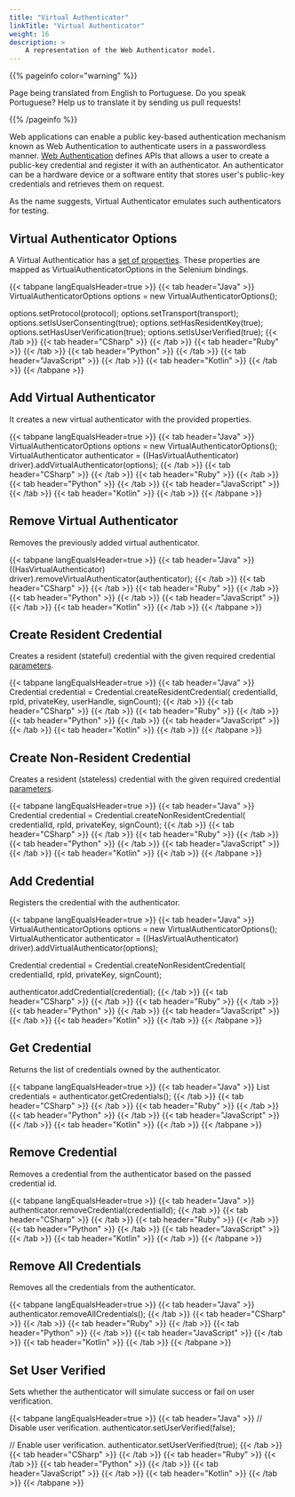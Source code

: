 ```yaml
---
title: "Virtual Authenticator"
linkTitle: "Virtual Authenticator"
weight: 16
description: >
    A representation of the Web Authenticator model.
---
```


{{% pageinfo color="warning" %}}
<p class="lead">
   <i class="fas fa-language display-4"></i>
   Page being translated from
   English to Portuguese. Do you speak Portuguese? Help us to translate
   it by sending us pull requests!
</p>
{{% /pageinfo %}}

Web applications can enable a public key-based authentication mechanism known as Web Authentication to authenticate users in a passwordless manner. 
[Web Authentication](https://www.w3.org/TR/webauthn-2/) defines APIs that allows a user to create a public-key credential and register it with an authenticator. 
An authenticator can be a hardware device or a software entity that stores user's public-key credentials and retrieves them on request. 

As the name suggests, Virtual Authenticator emulates such authenticators for testing.

## Virtual Authenticator Options

A Virtual Authenticatior has a [set of properties](https://www.w3.org/TR/webauthn-2/#sctn-automation-virtual-authenticators).
These properties are mapped as VirtualAuthenticatorOptions in the Selenium bindings.

{{< tabpane langEqualsHeader=true >}}
  {{< tab header="Java" >}}
VirtualAuthenticatorOptions options = new VirtualAuthenticatorOptions();

options.setProtocol(protocol);
options.setTransport(transport);
options.setIsUserConsenting(true);
options.setHasResidentKey(true);
options.setHasUserVerification(true);
options.setIsUserVerified(true);
  {{< /tab >}}
  {{< tab header="CSharp" >}}
  {{< /tab >}}
  {{< tab header="Ruby" >}}
  {{< /tab >}}
  {{< tab header="Python" >}}
  {{< /tab >}}
  {{< tab header="JavaScript" >}}
  {{< /tab >}}
  {{< tab header="Kotlin" >}}
  {{< /tab >}}
{{< /tabpane >}}


## Add Virtual Authenticator

It creates a new virtual authenticator with the provided properties.

{{< tabpane langEqualsHeader=true >}}
  {{< tab header="Java" >}}
VirtualAuthenticatorOptions options = new VirtualAuthenticatorOptions();
VirtualAuthenticator authenticator =
  ((HasVirtualAuthenticator) driver).addVirtualAuthenticator(options);
  {{< /tab >}}
  {{< tab header="CSharp" >}}
  {{< /tab >}}
  {{< tab header="Ruby" >}}
  {{< /tab >}}
  {{< tab header="Python" >}}
  {{< /tab >}}
  {{< tab header="JavaScript" >}}
  {{< /tab >}}
  {{< tab header="Kotlin" >}}
  {{< /tab >}}
{{< /tabpane >}}

## Remove Virtual Authenticator

Removes the previously added virtual authenticator.

{{< tabpane langEqualsHeader=true >}}
  {{< tab header="Java" >}}
((HasVirtualAuthenticator) driver).removeVirtualAuthenticator(authenticator);
  {{< /tab >}}
  {{< tab header="CSharp" >}}
  {{< /tab >}}
  {{< tab header="Ruby" >}}
  {{< /tab >}}
  {{< tab header="Python" >}}
  {{< /tab >}}
  {{< tab header="JavaScript" >}}
  {{< /tab >}}
  {{< tab header="Kotlin" >}}
  {{< /tab >}}
{{< /tabpane >}}

## Create Resident Credential

Creates a resident (stateful) credential with the given required credential [parameters](https://w3c.github.io/webauthn/#sctn-automation-add-credential). 

{{< tabpane langEqualsHeader=true >}}
  {{< tab header="Java" >}}
Credential credential = Credential.createResidentCredential(
    credentialId, rpId, privateKey, userHandle, signCount);
  {{< /tab >}}
  {{< tab header="CSharp" >}}
  {{< /tab >}}
  {{< tab header="Ruby" >}}
  {{< /tab >}}
  {{< tab header="Python" >}}
  {{< /tab >}}
  {{< tab header="JavaScript" >}}
  {{< /tab >}}
  {{< tab header="Kotlin" >}}
  {{< /tab >}}
{{< /tabpane >}}

## Create Non-Resident Credential 

Creates a resident (stateless) credential with the given required credential [parameters](https://w3c.github.io/webauthn/#sctn-automation-add-credential). 

{{< tabpane langEqualsHeader=true >}}
  {{< tab header="Java" >}}
Credential credential = Credential.createNonResidentCredential(
    credentialId, rpId, privateKey, signCount);
  {{< /tab >}}
  {{< tab header="CSharp" >}}
  {{< /tab >}}
  {{< tab header="Ruby" >}}
  {{< /tab >}}
  {{< tab header="Python" >}}
  {{< /tab >}}
  {{< tab header="JavaScript" >}}
  {{< /tab >}}
  {{< tab header="Kotlin" >}}
  {{< /tab >}}
{{< /tabpane >}}

## Add Credential

Registers the credential with the authenticator. 

{{< tabpane langEqualsHeader=true >}}
  {{< tab header="Java" >}}
VirtualAuthenticatorOptions options = new VirtualAuthenticatorOptions();
VirtualAuthenticator authenticator =
    ((HasVirtualAuthenticator) driver).addVirtualAuthenticator(options);

Credential credential = Credential.createNonResidentCredential(
  credentialId, rpId, privateKey, signCount);

authenticator.addCredential(credential);
  {{< /tab >}}
  {{< tab header="CSharp" >}}
  {{< /tab >}}
  {{< tab header="Ruby" >}}
  {{< /tab >}}
  {{< tab header="Python" >}}
  {{< /tab >}}
  {{< tab header="JavaScript" >}}
  {{< /tab >}}
  {{< tab header="Kotlin" >}}
  {{< /tab >}}
{{< /tabpane >}}

## Get Credential

Returns the list of credentials owned by the authenticator.

{{< tabpane langEqualsHeader=true >}}
  {{< tab header="Java" >}}
  List<Credential> credentials = authenticator.getCredentials();
  {{< /tab >}}
  {{< tab header="CSharp" >}}
  {{< /tab >}}
  {{< tab header="Ruby" >}}
  {{< /tab >}}
  {{< tab header="Python" >}}
  {{< /tab >}}
  {{< tab header="JavaScript" >}}
  {{< /tab >}}
  {{< tab header="Kotlin" >}}
  {{< /tab >}}
{{< /tabpane >}}


## Remove Credential

 Removes a credential from the authenticator based on the passed credential id.

{{< tabpane langEqualsHeader=true >}}
  {{< tab header="Java" >}}
authenticator.removeCredential(credentialId);
  {{< /tab >}}
  {{< tab header="CSharp" >}}
  {{< /tab >}}
  {{< tab header="Ruby" >}}
  {{< /tab >}}
  {{< tab header="Python" >}}
  {{< /tab >}}
  {{< tab header="JavaScript" >}}
  {{< /tab >}}
  {{< tab header="Kotlin" >}}
  {{< /tab >}}
{{< /tabpane >}}


## Remove All Credentials

Removes all the credentials from the authenticator.

{{< tabpane langEqualsHeader=true >}}
  {{< tab header="Java" >}}
  authenticator.removeAllCredentials();
  {{< /tab >}}
  {{< tab header="CSharp" >}}
  {{< /tab >}}
  {{< tab header="Ruby" >}}
  {{< /tab >}}
  {{< tab header="Python" >}}
  {{< /tab >}}
  {{< tab header="JavaScript" >}}
  {{< /tab >}}
  {{< tab header="Kotlin" >}}
  {{< /tab >}}
{{< /tabpane >}}

## Set User Verified

Sets whether the authenticator will simulate success or fail on user verification.

{{< tabpane langEqualsHeader=true >}}
  {{< tab header="Java" >}}
  // Disable user verification.
  authenticator.setUserVerified(false);

  // Enable user verification.
  authenticator.setUserVerified(true);
  {{< /tab >}}
  {{< tab header="CSharp" >}}
  {{< /tab >}}
  {{< tab header="Ruby" >}}
  {{< /tab >}}
  {{< tab header="Python" >}}
  {{< /tab >}}
  {{< tab header="JavaScript" >}}
  {{< /tab >}}
  {{< tab header="Kotlin" >}}
  {{< /tab >}}
{{< /tabpane >}}